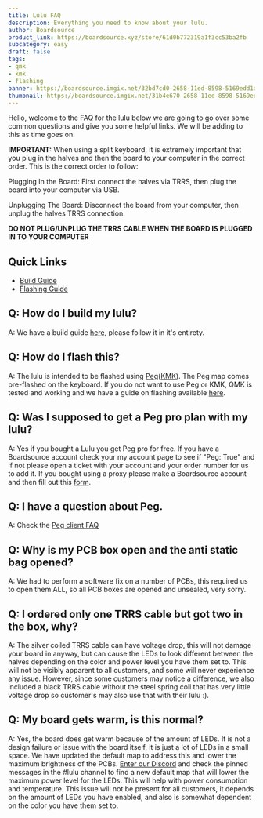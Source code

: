```yaml
---
title: Lulu FAQ
description: Everything you need to know about your lulu.
author: Boardsource
product_link: https://boardsource.xyz/store/61d0b772319a1f3cc53ba2fb
subcategory: easy
draft: false
tags: 
- qmk
- kmk
- flashing
banner: https://boardsource.imgix.net/32bd7cd0-2658-11ed-8598-5169edd1a19d.jpg?auto=format&ixlib=react-9.2.0&q=80&w=500&dpr=1
thumbnail: https://boardsource.imgix.net/31b4e670-2658-11ed-8598-5169edd1a19d.jpg?auto=format&ixlib=react-9.2.0&q=80&w=500&dpr=1
---
```

Hello, welcome to the FAQ for the lulu below we are going to go over some common questions and give you some helpful links. We will be adding to this as time goes on.

**IMPORTANT:** When using a split keyboard, it is extremely important that you plug in the halves and then the board to your computer in the correct order. This is the correct order to follow: 

Plugging In the Board: First connect the halves via TRRS, then plug the board into your computer via USB. 

Unplugging The Board: Disconnect the board from your computer, then unplug the halves TRRS connection. 

**DO NOT PLUG/UNPLUG THE TRRS CABLE WHEN THE BOARD IS PLUGGED IN TO YOUR COMPUTER**

## Quick Links
* [Build Guide](https://boardsource.xyz/help/612317c39c85c6050be18f95)
* [Flashing Guide](https://boardsource.xyz/help/6306d4840b62f46fa9448c0b)

## Q: How do I build my lulu?

A: We have a build guide [here](https://boardsource.xyz/help/612317c39c85c6050be18f95), please follow it in it's entirety.

## Q: How do I flash this?

A: The lulu is intended to be flashed using [Peg](https://peg.software/)([KMK](http://kmkfw.io/)). The Peg map comes pre-flashed on the keyboard. If you do not want to use Peg or KMK, QMK is tested and working and we have a guide on flashing available [here](https://boardsource.xyz/help/6306d4840b62f46fa9448c0b).

## Q: Was I supposed to get a Peg pro plan with my lulu?

A: Yes if you bought a Lulu you get Peg pro for free. If you have a Boardsource account check your my account page to see if "Peg: True" and if not please open a ticket with your account and your order number for us to add it. If you bought using a proxy please make a Boardsource account and then fill out this [form](https://forms.gle/oR8MHKEnqLky8TAV8).

## Q: I have a question about Peg.

A: Check the [Peg client FAQ](https://peg.software/docs/Peg_Client/#faq)

## Q: Why is my PCB box open and the anti static bag opened? 

A: We had to perform a software fix on a number of PCBs, this required us to open them ALL, so all PCB boxes are opened and unsealed, very sorry. 

## Q: I ordered only one TRRS cable but got two in the box, why?

A: The silver coiled TRRS cable can have voltage drop, this will not damage your board in anyway, but can cause the LEDs to look different between the halves depending on the color and power level you have them set to. This will not be visibly apparent to all customers, and some will never experience any issue. However, since some customers may notice a difference, we also included a black TRRS cable without the steel spring coil that has very little voltage drop so customer's may also use that with their lulu :). 

## Q: My board gets warm, is this normal?

A: Yes, the board does get warm because of the amount of LEDs. It is not a design failure or issue with the board itself, it is just a lot of LEDs in a small space. We have updated the default map to address this and lower the maximum brightness of the PCBs. [Enter our Discord](https://discord.gg/b4R25WSZvH) and check the pinned messages in the #lulu channel to find a new default map that will lower the maximum power level for the LEDs. This will help with power consumption and temperature. This issue will not be present for all customers, it depends on the amount of LEDs you have enabled, and also is somewhat dependent on the color you have them set to. 

